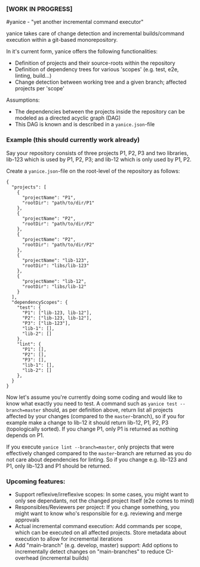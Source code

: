 ### [WORK IN PROGRESS]

#yanice - "yet another incremental command executor"

yanice takes care of change detection and incremental builds/command execution within a git-based monorepository.

In it's current form, yanice offers the following functionalities: 

* Definition of projects and their source-roots within the repository
* Definition of dependency trees for various 'scopes' (e.g. test, e2e, linting, build...)
* Change detection between working tree and a given branch; affected projects per 'scope'

Assumptions:
* The dependencies between the projects inside the repository can be modeled as a directed acyclic graph (DAG)
* This DAG is known and is described in a `yanice.json`-file

### Example (this should currently work already)
Say your repository consists of three projects P1, P2, P3 and two libraries, lib-123 which is used by P1, P2, P3;
and lib-12 which is only used by P1, P2. 

Create a `yanice.json`-file on the root-level of the repository as follows:
```
{
  "projects": [
    {
      "projectName": "P1",
      "rootDir": "path/to/dir/P1"
    },
    {
      "projectName": "P2",
      "rootDir": "path/to/dir/P2"
    },
    {
      "projectName": "P2",
      "rootDir": "path/to/dir/P2"
    },
    {
      "projectName": "lib-123",
      "rootDir": "libs/lib-123"
    },
    {
      "projectName": "lib-12",
      "rootDir": "libs/lib-12"
    }
  ],
  "dependencyScopes": {
    "test": {
      "P1": ["lib-123, lib-12"],
      "P2": ["lib-123, lib-12"],
      "P3": ["lib-123"],
      "lib-1": [],
      "lib-2": []
    },
    "lint": {
      "P1": [],
      "P2": [],
      "P3": [],
      "lib-1": [],
      "lib-2": []
    },
  }
}
```

Now let's assume you're currently doing some coding and would like to know what exactly you need to test. 
A command such as `yanice test --branch=master` should, as per definition above, return list all projects affected by your changes (compared to the `master`-branch),
so if you for example make a change to lib-12 it should return lib-12, P1, P2, P3 (topologically sorted). 
If you change P1, only P1 is returned as nothing depends on P1.

If you execute `yanice lint --branch=master`, only projects that were effectively changed compared to the `master`-branch are returned
as you do not care about dependencies for linting. So if you change e.g. lib-123 and P1, only lib-123 and P1 should be returned.

### Upcoming features:
* Support reflexive/irreflexive scopes: In some cases, you might want to only see dependants, not the changed project itself (e2e comes to mind)
* Responsibles/Reviewers per project: If you change something, you might want to know who's responsible for e.g. reviewing and merge approvals
* Actual incremental command execution: Add commands per scope, which can be executed on all affected projects. 
Store metadata about execution to allow for incremental iterations
* Add "main-branch" (e.g. develop, master) support: Add options to incrementally detect changes on "main-branches" to reduce CI-overhead (incremental builds)
